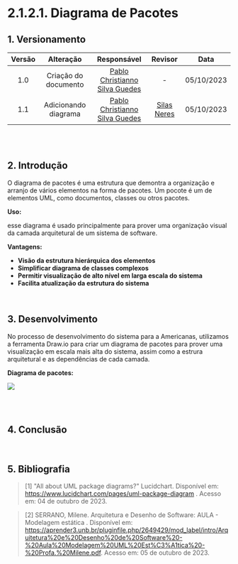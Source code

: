 # 2.1.2.1. Diagrama de Pacotes

## 1. Versionamento

| Versão |                      Alteração                      |    Responsável     |      Revisor       | Data  |
| :----: | :-------------------------------------------------: | :----------------: | :----------------: | :---: |
|  1.0   |  Criação do documento   | [Pablo Christianno Silva Guedes](https://github.com/PabloChristianno)  | - | 05/10/2023 |
|  1.1   |  Adicionando diagrama   | [Pablo Christianno Silva Guedes](https://github.com/PabloChristianno)  | [Silas Neres](https://github.com/Silas-neres) | 05/10/2023 |


<br/>
<br/>

## 2. Introdução
O diagrama de pacotes é uma estrutura que demontra a organização e arranjo de vários elementos na forma de pacotes. Um pocote é um de elementos UML, como documentos, classes ou otros pacotes.

**Uso:**

esse diagrama é usado principalmente para prover uma organização visual da camada arquitetural de um sistema de software.

**Vantagens:**

- **Visão da estrutura hierárquica dos elementos** 
- **Simplificar diagrama de classes complexos** 
- **Permitir visualização de alto nível em larga escala do sistema** 
- **Facilita atualização da estrutura do sistema** 

<br/>


## 3. Desenvolvimento
No processo de desenvolvimento do sistema para a Americanas, utilizamos a ferramenta Draw.io para criar um diagrama de pacotes para prover uma visualização em escala mais alta do sistema, assim como a estrura arquitetural e as dependências de cada camada.

**Diagrama de pacotes:**

<img align="center" src="./img/diagrama_de_pacotes.png">
<p align="center">
</p> <br>

<br/>


## 4. Conclusão


<br/>


## 5. Bibliografia

> [1] "All about UML package diagrams?" Lucidchart. Disponível em: https://www.lucidchart.com/pages/uml-package-diagram . Acesso em: 04 de outubro de 2023.

> [2] SERRANO, Milene. Arquitetura e Desenho de Software: AULA - Modelagem estática . Disponível em: https://aprender3.unb.br/pluginfile.php/2649429/mod_label/intro/Arquitetura%20e%20Desenho%20de%20Software%20-%20Aula%20Modelagem%20UML%20Est%C3%A1tica%20-%20Profa.%20Milene.pdf. Acesso em: 05 de outubro de 2023.